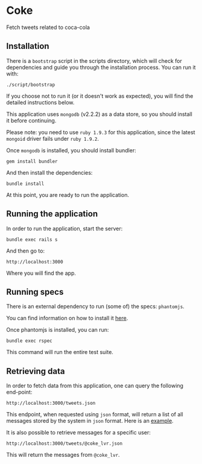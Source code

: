 # Coke

Fetch tweets related to coca-cola

## Installation

There is a `bootstrap` script in the scripts directory, which will check for dependencies and guide you through
the installation process. You can run it with:

    ./script/bootstrap

If you choose not to run it (or it doesn't work as expected), you will find the detailed
instructions below.

This application uses `mongodb` (v2.2.2) as a data store, so you should install it before continuing.

Please note: you need to use `ruby 1.9.3` for this application, since the latest
`mongoid` driver fails under `ruby 1.9.2`.

Once `mongodb` is installed, you should install bundler:

    gem install bundler

And then install the dependencies:

    bundle install

At this point, you are ready to run the application.

## Running the application

In order to run the application, start the server:

    bundle exec rails s

And then go to:

    http://localhost:3000

Where you will find the app.

## Running specs

There is an external dependency to run (some of) the specs: `phantomjs`.

You can find information on how to install it [here](http://phantomjs.org).

Once phantomjs is installed, you can run:

    bundle exec rspec

This command will run the entire test suite.

## Retrieving data

In order to fetch data from this application, one can query the following end-point:

    http://localhost:3000/tweets.json

This endpoint, when requested using `json` format, will return a list of all messages
stored by the system in `json` format. Here is an [example](https://gist.github.com/4247059).

It is also possible to retrieve messages for a specific user:

    http://localhost:3000/tweets/@coke_lvr.json

This will return the messages from `@coke_lvr`.

